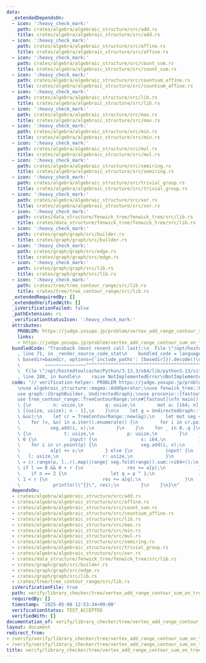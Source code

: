 ```yaml
---
data:
  _extendedDependsOn:
  - icon: ':heavy_check_mark:'
    path: crates/algebra/algebraic_structure/src/add.rs
    title: crates/algebra/algebraic_structure/src/add.rs
  - icon: ':heavy_check_mark:'
    path: crates/algebra/algebraic_structure/src/affine.rs
    title: crates/algebra/algebraic_structure/src/affine.rs
  - icon: ':heavy_check_mark:'
    path: crates/algebra/algebraic_structure/src/count_sum.rs
    title: crates/algebra/algebraic_structure/src/count_sum.rs
  - icon: ':heavy_check_mark:'
    path: crates/algebra/algebraic_structure/src/countsum_affine.rs
    title: crates/algebra/algebraic_structure/src/countsum_affine.rs
  - icon: ':heavy_check_mark:'
    path: crates/algebra/algebraic_structure/src/lib.rs
    title: crates/algebra/algebraic_structure/src/lib.rs
  - icon: ':heavy_check_mark:'
    path: crates/algebra/algebraic_structure/src/max.rs
    title: crates/algebra/algebraic_structure/src/max.rs
  - icon: ':heavy_check_mark:'
    path: crates/algebra/algebraic_structure/src/min.rs
    title: crates/algebra/algebraic_structure/src/min.rs
  - icon: ':heavy_check_mark:'
    path: crates/algebra/algebraic_structure/src/mul.rs
    title: crates/algebra/algebraic_structure/src/mul.rs
  - icon: ':heavy_check_mark:'
    path: crates/algebra/algebraic_structure/src/semiring.rs
    title: crates/algebra/algebraic_structure/src/semiring.rs
  - icon: ':heavy_check_mark:'
    path: crates/algebra/algebraic_structure/src/trivial_group.rs
    title: crates/algebra/algebraic_structure/src/trivial_group.rs
  - icon: ':heavy_check_mark:'
    path: crates/algebra/algebraic_structure/src/xor.rs
    title: crates/algebra/algebraic_structure/src/xor.rs
  - icon: ':heavy_check_mark:'
    path: crates/data_structure/fenwick_tree/fenwick_tree/src/lib.rs
    title: crates/data_structure/fenwick_tree/fenwick_tree/src/lib.rs
  - icon: ':heavy_check_mark:'
    path: crates/graph/graph/src/builder.rs
    title: crates/graph/graph/src/builder.rs
  - icon: ':heavy_check_mark:'
    path: crates/graph/graph/src/edge.rs
    title: crates/graph/graph/src/edge.rs
  - icon: ':heavy_check_mark:'
    path: crates/graph/graph/src/lib.rs
    title: crates/graph/graph/src/lib.rs
  - icon: ':heavy_check_mark:'
    path: crates/tree/tree_contour_range/src/lib.rs
    title: crates/tree/tree_contour_range/src/lib.rs
  _extendedRequiredBy: []
  _extendedVerifiedWith: []
  _isVerificationFailed: false
  _pathExtension: rs
  _verificationStatusIcon: ':heavy_check_mark:'
  attributes:
    PROBLEM: https://judge.yosupo.jp/problem/vertex_add_range_contour_sum_on_tree
    links:
    - https://judge.yosupo.jp/problem/vertex_add_range_contour_sum_on_tree
  bundledCode: "Traceback (most recent call last):\n  File \"/opt/hostedtoolcache/Python/3.13.3/x64/lib/python3.13/site-packages/onlinejudge_verify/documentation/build.py\"\
    , line 71, in _render_source_code_stat\n    bundled_code = language.bundle(stat.path,\
    \ basedir=basedir, options={'include_paths': [basedir]}).decode()\n          \
    \         ~~~~~~~~~~~~~~~^^^^^^^^^^^^^^^^^^^^^^^^^^^^^^^^^^^^^^^^^^^^^^^^^^^^^^^^^^^^^^^^^^\n\
    \  File \"/opt/hostedtoolcache/Python/3.13.3/x64/lib/python3.13/site-packages/onlinejudge_verify/languages/rust.py\"\
    , line 288, in bundle\n    raise NotImplementedError\nNotImplementedError\n"
  code: "// verification-helper: PROBLEM https://judge.yosupo.jp/problem/vertex_add_range_contour_sum_on_tree\n\
    \nuse algebraic_structure::magma::AddOperator;\nuse fenwick_tree::FenwickTree;\n\
    use graph::{GraphBuilder, UndirectedGraph};\nuse proconio::{fastout, input};\n\
    use tree_contour_range::TreeContourRange;\n\n#[fastout]\nfn main() {\n    input!\
    \ {\n        n: usize,\n        q: usize,\n        mut a: [i64; n],\n        uv:\
    \ [(usize, usize); n - 1],\n    }\n\n    let g = UndirectedGraph::from_edges(n,\
    \ &uv);\n    let cr = TreeContourRange::new(&g);\n    let mut seg = FenwickTree::<AddOperator<i64>>::new(cr.len());\n\
    \    for (v, &x) in a.iter().enumerate() {\n        for i in cr.point(v) {\n \
    \           seg.add(i, x);\n        }\n    }\n    for _ in 0..q {\n        input!\
    \ {\n            t: usize,\n            p: usize,\n        }\n        if t ==\
    \ 0 {\n            input! {\n                x: i64,\n            }\n        \
    \    for i in cr.point(p) {\n                seg.add(i, x);\n            }\n \
    \           a[p] += x;\n        } else {\n            input! {\n             \
    \   l: usize,\n                r: usize,\n            }\n            let mut res\
    \ = cr.range(p, l..r).map(|range| seg.fold(range)).sum::<i64>();\n           \
    \ if l == 0 && 0 < r {\n                res += a[p];\n            }\n        \
    \    if n == 2 {\n                let q = p ^ 1;\n                if l <= 1 &&\
    \ 1 < r {\n                    res += a[q];\n                }\n            }\n\
    \            println!(\"{}\", res);\n        }\n    }\n}\n"
  dependsOn:
  - crates/algebra/algebraic_structure/src/add.rs
  - crates/algebra/algebraic_structure/src/affine.rs
  - crates/algebra/algebraic_structure/src/count_sum.rs
  - crates/algebra/algebraic_structure/src/countsum_affine.rs
  - crates/algebra/algebraic_structure/src/lib.rs
  - crates/algebra/algebraic_structure/src/max.rs
  - crates/algebra/algebraic_structure/src/min.rs
  - crates/algebra/algebraic_structure/src/mul.rs
  - crates/algebra/algebraic_structure/src/semiring.rs
  - crates/algebra/algebraic_structure/src/trivial_group.rs
  - crates/algebra/algebraic_structure/src/xor.rs
  - crates/data_structure/fenwick_tree/fenwick_tree/src/lib.rs
  - crates/graph/graph/src/builder.rs
  - crates/graph/graph/src/edge.rs
  - crates/graph/graph/src/lib.rs
  - crates/tree/tree_contour_range/src/lib.rs
  isVerificationFile: true
  path: verify/library_checker/tree/vertex_add_range_contour_sum_on_tree/src/main.rs
  requiredBy: []
  timestamp: '2025-05-08 12:53:34+09:00'
  verificationStatus: TEST_ACCEPTED
  verifiedWith: []
documentation_of: verify/library_checker/tree/vertex_add_range_contour_sum_on_tree/src/main.rs
layout: document
redirect_from:
- /verify/verify/library_checker/tree/vertex_add_range_contour_sum_on_tree/src/main.rs
- /verify/verify/library_checker/tree/vertex_add_range_contour_sum_on_tree/src/main.rs.html
title: verify/library_checker/tree/vertex_add_range_contour_sum_on_tree/src/main.rs
---
```

